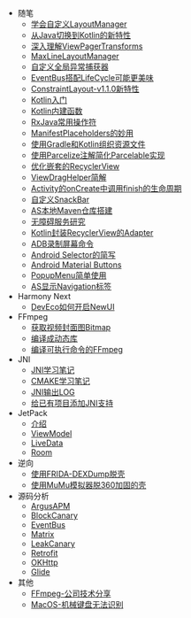 * 随笔
  * [学会自定义LayoutManager](android/learn_custom_layoutmanager/index.md)
  * [从Java切换到Kotlin的新特性](essay/from_java_to_kotlin_new_feature.md)
  * [深入理解ViewPagerTransforms](essay/learn_viewpager_transforms.md)
  * [MaxLineLayoutManager](essay/max_line_layout_manager.md)
  * [自定义全局异常捕获器](essay/spider_man.md)
  * [EventBus搭配LifeCycle可能更美味](essay/eventbus_add_lifecycle.md)
  * [ConstraintLayout-v1.1.0新特性](essay/constraintLayout_v1.1.0_new_feature.md)
  * [Kotlin入门](essay/learn_kotlin.md)
  * [Kotlin内建函数](essay/kotlin_inline_fun.md)
  * [RxJava常用操作符](essay/rxjava_operator.md)
  * [ManifestPlaceholders的妙用](essay/learn_manifest_placeholders.md)
  * [使用Gradle和Kotlin组织资源文件](essay/use_gradle_kotlin_group_resource.md)
  * [使用Parcelize注解简化Parcelable实现](essay/use_parcelize_annotation_impl_parcelable.md)
  * [优化嵌套的RecyclerView](essay/opt_nest_recyclerview.md)
  * [ViewDragHelper简解](essay/learn_view_drag_helper.md)
  * [Activity的onCreate中调用finish的生命周期](essay/activity_oncreate_call_finish.md.md)
  * [自定义SnackBar](essay/custom_snackbar.md)
  * [AS本地Maven仓库搭建](essay/as_local_maven.md)
  * [无障碍服务研究](essay/learn_accessibility_service.md)
  * [Kotlin封装RecyclerView的Adapter](essay/kotlin_super_recyclerview_adapter.md)
  * [ADB录制屏幕命令](essay/adb_screenrecord.md)
  * [Android Selector的简写](essay/selector_simplify.md)
  * [Android Material Buttons](essay/material_buttons.md)
  * [PopupMenu简单使用](essay/learn_popup_menu.md)
  * [AS显示Navigation标签](essay/as_show_navigation_menu.md)
* Harmony Next
  * [DevEco如何开启NewUI](dev_eco_enable_new_ui/index.md)
* FFmpeg
  * [获取视频封面图Bitmap](ffmpeg/get_video_cover_bitmap.md)
  * [编译成动态库](ffmpeg/compile_to_so.md)
  * [编译可执行命令的FFmpeg](ffmpeg/compile_to_run_cmd_so.md)
* JNI
  * [JNI学习笔记](jni/learn_jni.md)
  * [CMAKE学习笔记](jni/learn_cmake.md)
  * [JNI输出LOG](jni/jni_log.md)
  * [给已有项目添加JNI支持](jni/exist_project_support_jni.md)
* JetPack
  * [介绍](jetpack/arch_components.md)
  * [ViewModel](jetpack/viewmodel.md)
  * [LiveData](jetpack/livedata.md)
  * [Room](jetpack/room.md)
* 逆向
  * [使用FRIDA-DEXDump脱壳](hack/use_frida_dex_dump.md)
  * [使用MuMu模拟器脱360加固的壳](hack/use_mumu_dump_dex.md)
* 源码分析
  * [ArgusAPM](source_analysis/argus_apm.md)
  * [BlockCanary](source_analysis/block_canary.md)
  * [EventBus](source_analysis/event_bus.md)
  * [Matrix](source_analysis/matrix.md)
  * [LeakCanary](source_analysis/leak_canary.md)
  * [Retrofit](source_analysis/retrofit.md)
  * [OKHttp](source_analysis/okhttp.md)
  * [Glide](source_analysis/glide.md)
* 其他
  * [FFmpeg-公司技术分享](others/ffmpeg_company_technique_sharing.md)
  * [MacOS-机械键盘无法识别](others/macos_mechanical_keyboard.md)